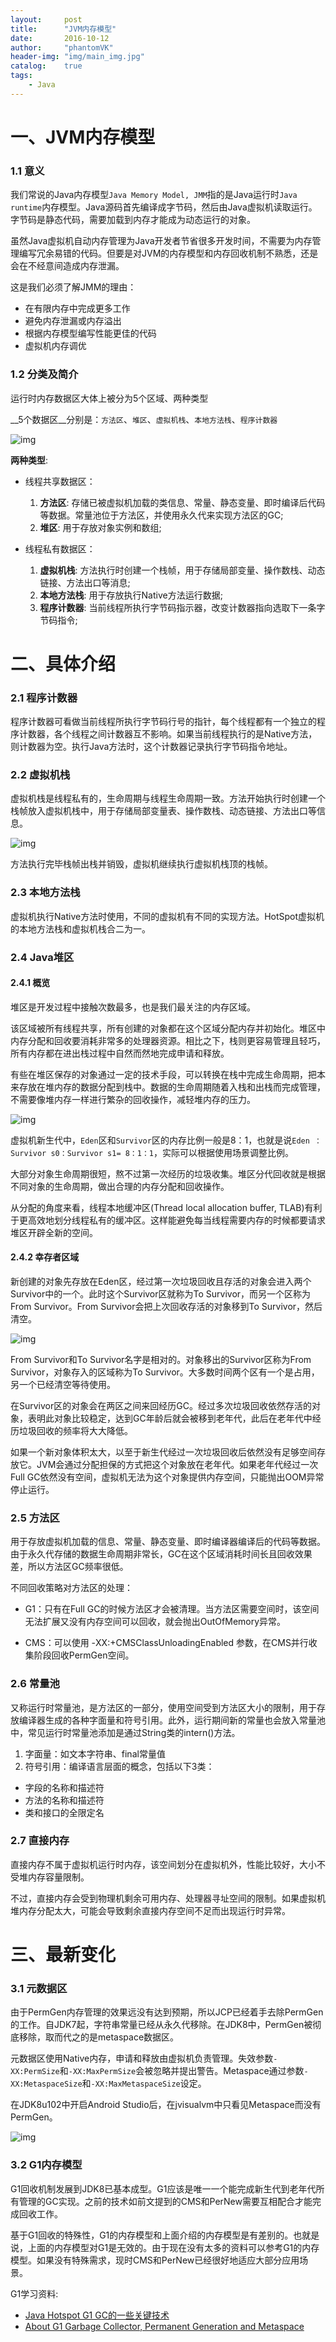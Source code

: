 ```yaml
---
layout:     post
title:      "JVM内存模型"
date:       2016-10-12
author:     "phantomVK"
header-img: "img/main_img.jpg"
catalog:    true
tags:
    - Java
---
```


# 一、JVM内存模型

### 1.1 意义

我们常说的Java内存模型`Java Memory Model, JMM`指的是Java运行时`Java runtime`内存模型。Java源码首先编译成字节码，然后由Java虚拟机读取运行。字节码是静态代码，需要加载到内存才能成为动态运行的对象。

虽然Java虚拟机自动内存管理为Java开发者节省很多开发时间，不需要为内存管理编写冗余易错的代码。但要是对JVM的内存模型和内存回收机制不熟悉，还是会在不经意间造成内存泄漏。

这是我们必须了解JMM的理由：

* 在有限内存中完成更多工作
* 避免内存泄漏或内存溢出
* 根据内存模型编写性能更佳的代码
* 虚拟机内存调优

### 1.2 分类及简介

运行时内存数据区大体上被分为5个区域、两种类型

__5个数据区__分别是：`方法区`、`堆区`、`虚拟机栈`、`本地方法栈`、`程序计数器`	

![img](/img/jvm_memory/runtime_mem.png)
	
__两种类型__:

* 线程共享数据区：
  1. **方法区**: 存储已被虚拟机加载的类信息、常量、静态变量、即时编译后代码等数据。常量池位于方法区，并使用永久代来实现方法区的GC;
  2. **堆区**: 用于存放对象实例和数组;


* 线程私有数据区：
  1. **虚拟机栈**: 方法执行时创建一个栈帧，用于存储局部变量、操作数栈、动态链接、方法出口等消息;
  2. **本地方法栈**: 用于存放执行Native方法运行数据;
  3. **程序计数器**: 当前线程所执行字节码指示器，改变计数器指向选取下一条字节码指令;

# 二、具体介绍

### 2.1 程序计数器

程序计数器可看做当前线程所执行字节码行号的指针，每个线程都有一个独立的程序计数器，各个线程之间计数器互不影响。如果当前线程执行的是Native方法，则计数器为空。执行Java方法时，这个计数器记录执行字节码指令地址。

### 2.2 虚拟机栈

虚拟机栈是线程私有的，生命周期与线程生命周期一致。方法开始执行时创建一个栈帧放入虚拟机栈中，用于存储局部变量表、操作数栈、动态链接、方法出口等信息。

![img](/img/jvm_memory/vmstack.png)

方法执行完毕栈帧出栈并销毁，虚拟机继续执行虚拟机栈顶的栈帧。

### 2.3 本地方法栈

虚拟机执行Native方法时使用，不同的虚拟机有不同的实现方法。HotSpot虚拟机的本地方法栈和虚拟机栈合二为一。

### 2.4 Java堆区

#### 2.4.1 概览

堆区是开发过程中接触次数最多，也是我们最关注的内存区域。

该区域被所有线程共享，所有创建的对象都在这个区域分配内存并初始化。堆区中内存分配和回收要消耗非常多的处理器资源。相比之下，栈则更容易管理且轻巧，所有内存都在进出栈过程中自然而然地完成申请和释放。

有些在堆区保存的对象通过一定的技术手段，可以转换在栈中完成生命周期，把本来存放在堆内存的数据分配到栈中。数据的生命周期随着入栈和出栈而完成管理，不需要像堆内存一样进行繁杂的回收操作，减轻堆内存的压力。

![img](/img/jvm_memory/heap.png)

虚拟机新生代中，`Eden`区和`Survivor`区的内存比例一般是8：1，也就是说`Eden ：Survivor s0：Survivor s1= 8：1：1`，实际可以根据使用场景调整比例。

大部分对象生命周期很短，熬不过第一次经历的垃圾收集。堆区分代回收就是根据不同对象的生命周期，做出合理的内存分配和回收操作。

从分配的角度来看，线程本地缓冲区(Thread local allocation buffer, TLAB)有利于更高效地划分线程私有的缓冲区。这样能避免每当线程需要内存的时候都要请求堆区开辟全新的空间。

#### 2.4.2 幸存者区域

新创建的对象先存放在Eden区，经过第一次垃圾回收且存活的对象会进入两个Survivor中的一个。此时这个Survivor区就称为To Survivor，而另一个区称为From Survivor。From Survivor会把上次回收存活的对象移到To Survivor，然后清空。

![img](/img/jvm_memory/from_to_sur.png)

From Survivor和To Survivor名字是相对的。对象移出的Survivor区称为From Survivor，对象存入的区域称为To Survivor。大多数时间两个区有一个是占用，另一个已经清空等待使用。

在Survivor区的对象会在两区之间来回经历GC。经过多次垃圾回收依然存活的对象，表明此对象比较稳定，达到GC年龄后就会被移到老年代，此后在老年代中经历垃圾回收的频率将大大降低。

如果一个新对象体积太大，以至于新生代经过一次垃圾回收后依然没有足够空间存放它。JVM会通过分配担保的方式把这个对象放在老年代。如果老年代经过一次Full GC依然没有空间，虚拟机无法为这个对象提供内存空间，只能抛出OOM异常停止运行。

### 2.5 方法区

用于存放虚拟机加载的信息、常量、静态变量、即时编译器编译后的代码等数据。由于永久代存储的数据生命周期非常长，GC在这个区域消耗时间长且回收效果差，所以方法区GC频率很低。

不同回收策略对方法区的处理：

* G1：只有在Full GC的时候方法区才会被清理。当方法区需要空间时，该空间无法扩展又没有内存空间可以回收，就会抛出OutOfMemory异常。

* CMS：可以使用 -XX:+CMSClassUnloadingEnabled 参数，在CMS并行收集阶段回收PermGen空间。

### 2.6 常量池

又称运行时常量池，是方法区的一部分，使用空间受到方法区大小的限制，用于存放编译器生成的各种字面量和符号引用。此外，运行期间新的常量也会放入常量池中，常见运行时常量池添加是通过String类的intern()方法。

1. 字面量：如文本字符串、final常量值
2. 符号引用：编译语言层面的概念，包括以下3类： 
 * 字段的名称和描述符
 * 方法的名称和描述符
 * 类和接口的全限定名

### 2.7 直接内存

直接内存不属于虚拟机运行时内存，该空间划分在虚拟机外，性能比较好，大小不受堆内存容量限制。

不过，直接内存会受到物理机剩余可用内存、处理器寻址空间的限制。如果虚拟机堆内存分配太大，可能会导致剩余直接内存空间不足而出现运行时异常。

# 三、最新变化

### 3.1 元数据区

由于PermGen内存管理的效果远没有达到预期，所以JCP已经着手去除PermGen的工作。自JDK7起，字符串常量已经从永久代移除。在JDK8中，PermGen被彻底移除，取而代之的是metaspace数据区。

元数据区使用Native内存，申请和释放由虚拟机负责管理。失效参数`-XX:PermSize`和`-XX:MaxPermSize`会被忽略并提出警告。Metaspace通过参数`-XX:MetaspaceSize`和`-XX:MaxMetaspaceSize`设定。

在JDK8u102中开启Android Studio后，在jvisualvm中只看见Metaspace而没有PermGen。

![img](/img/jvm_memory/metaspace.jpg)

### 3.2 G1内存模型

G1回收机制发展到JDK8已基本成型。G1应该是唯一一个能完成新生代到老年代所有管理的GC实现。之前的技术如前文提到的CMS和PerNew需要互相配合才能完成回收工作。

基于G1回收的特殊性，G1的内存模型和上面介绍的内存模型是有差别的。也就是说，上面的内存模型对G1是无效的。由于现在没有太多的资料可以参考G1的内存模型。如果没有特殊需求，现时CMS和PerNew已经很好地适应大部分应用场景。

G1学习资料:

* [Java Hotspot G1 GC的一些关键技术](https://zhuanlan.zhihu.com/p/22591838)
* [About G1 Garbage Collector, Permanent Generation and Metaspace](https://blogs.oracle.com/poonam/entry/about_g1_garbage_collector_permanent)

